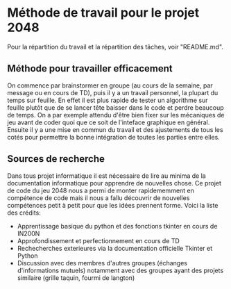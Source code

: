 # Méthode de travail pour le projet 2048

Pour la répartition du travail et la répartition des tâches, voir "README.md".

## Méthode pour travailler efficacement
On commence par brainstormer en groupe (au cours de la semaine, par message ou en cours de TD), puis il y a un travail personnel, la plupart du temps sur feuille. En effet il est plus rapide de tester un algorithme sur feuille plutôt que de se lancer tête baisser dans le code et perdre beaucoup de temps. On a par exemple attendu d'être bien fixer sur les mécaniques de jeu avant de coder quoi que ce soit de l'inteface graphique en général. 
Ensuite il y a une mise en commun du travail et des ajustements de tous les cotés pour permettre la bonne intégration de toutes les parties entre elles.

## Sources de recherche
Dans tous projet informatique il est nécessaire de lire au minima de la documentation informatique pour apprendre de nouvelles chose. Ce projet de code du jeu 2048 nous a permi de monter rapidememment en compétence de code mais il nous a fallu découvrir de nouvelles compétences petit à petit pour que les idées prennent forme. Voici la liste des crédits:
* Apprentissage basique du python et des fonctions tkinter en cours de IN200N
* Approfondissement et perfectionnement en cours de TD
* Rechecherches exterieures via la documentation officielle Tkinter et Python
* Discussion avec des membres d'autres groupes (échanges d'informations mutuels) notamment avec des groupes ayant des projets similaire (grille taquin, fourmi de langton)
